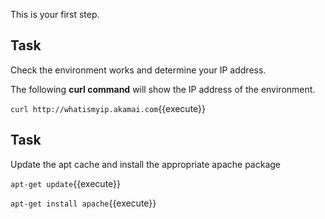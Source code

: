 This is your first step.

## Task

Check the environment works and determine your IP address.

The following **curl command** will show the IP address of the environment.

`curl http://whatismyip.akamai.com`{{execute}}

## Task

Update the apt cache  and install the appropriate apache package

`apt-get update`{{execute}}

`apt-get install apache`{{execute}}
